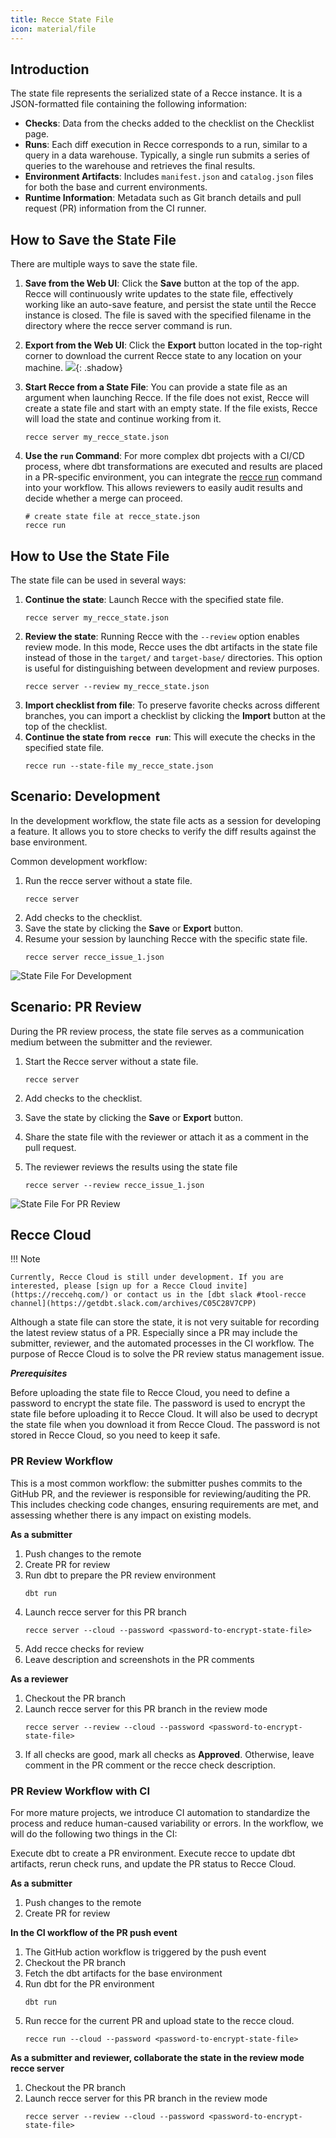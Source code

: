 ```yaml
---
title: Recce State File
icon: material/file
---
```


## Introduction

The state file represents the serialized state of a Recce instance. It is a JSON-formatted file containing the following information:

- **Checks**: Data from the checks added to the checklist on the Checklist page.
- **Runs**: Each diff execution in Recce corresponds to a run, similar to a query in a data warehouse. Typically, a single run submits a series of queries to the warehouse and retrieves the final results.
- **Environment Artifacts**: Includes `manifest.json` and `catalog.json` files for both the base and current environments.
- **Runtime Information**: Metadata such as Git branch details and pull request (PR) information from the CI runner.

## How to Save the State File

There are multiple ways to save the state file.

1. **Save from the Web UI**: Click the **Save** button at the top of the app. Recce will continuously write updates to the state file, effectively working like an auto-save feature, and persist the state until the Recce instance is closed. The file is saved with the specified filename in the directory where the recce server command is run.

1. **Export from the Web UI**: Click the **Export** button located in the top-right corner to download the current Recce state to any location on your machine.
   ![](../assets/images/features/state-file-save.png){: .shadow}

1. **Start Recce from a State File**: You can provide a state file as an argument when launching Recce. If the file does not exist, Recce will create a state file and start with an empty state. If the file exists, Recce will load the state and continue working from it.
   ```
   recce server my_recce_state.json
   ```

1. **Use the `run` Command**: For more complex dbt projects with a CI/CD process, where dbt transformations are executed and results are placed in a PR-specific environment, you can integrate the [recce run](./recce-run.md) command into your workflow. This allows reviewers to easily audit results and decide whether a merge can proceed.
   ```
   # create state file at recce_state.json
   recce run
   ```


## How to Use the State File

The state file can be used in several ways:

1. **Continue the state**: Launch Recce with the specified state file.
   ```
   recce server my_recce_state.json
   ```
1. **Review the state**: Running Recce with the `--review` option enables review mode. In this mode, Recce uses the dbt artifacts in the state file instead of those in the `target/` and `target-base/` directories. This option is useful for distinguishing between development and review purposes.
   ```
   recce server --review my_recce_state.json
   ```
1. **Import checklist from file**: To preserve favorite checks across different branches, you can import a checklist by clicking the **Import** button at the top of the checklist.
1. **Continue the state from `recce run`**: This will execute the checks in the specified state file.
   ```
   recce run --state-file my_recce_state.json
   ```

## Scenario: Development

In the development workflow, the state file acts as a session for developing a feature. It allows you to store checks to verify the diff results against the base environment.

Common development workflow:

1. Run the recce server without a state file.
    ```
    recce server
    ```
1. Add checks to the checklist.
1. Save the state by clicking the **Save** or **Export** button.
1. Resume your session by launching Recce with the specific state file.
    ```
    recce server recce_issue_1.json
    ```

![State File For Development](../assets/images/features/state-file-dev.png)

## Scenario: PR Review

During the PR review process, the state file serves as a communication medium between the submitter and the reviewer.

1. Start the Recce server without a state file.
    ```
    recce server
    ```
1. Add checks to the checklist.
1. Save the state by clicking the **Save** or **Export** button.
1. Share the state file with the reviewer or attach it as a comment in the pull request.
1. The reviewer reviews the results using the state file

    ```
    recce server --review recce_issue_1.json
    ```

![State File For PR Review](../assets/images/features/state-file-pr.png)

## Recce Cloud

!!! Note

    Currently, Recce Cloud is still under development. If you are interested, please [sign up for a Recce Cloud invite](https://reccehq.com/) or contact us in the [dbt slack #tool-recce channel](https://getdbt.slack.com/archives/C05C28V7CPP)

Although a state file can store the state, it is not very suitable for recording the latest review status of a PR. Especially since a PR may include the submitter, reviewer, and the automated processes in the CI workflow. The purpose of Recce Cloud is to solve the PR review status management issue.

***Prerequisites***

Before uploading the state file to Recce Cloud, you need to define a password to encrypt the state file. The password is used to encrypt the state file before uploading it to Recce Cloud. It will also be used to decrypt the state file when you download it from Recce Cloud. The password is not stored in Recce Cloud, so you need to keep it safe.

### PR Review Workflow

This is a most common workflow: the submitter pushes commits to the GitHub PR, and the reviewer is responsible for reviewing/auditing the PR. This includes checking code changes, ensuring requirements are met, and assessing whether there is any impact on existing models.

**As a submitter**

1. Push changes to the remote
1. Create PR for review
1. Run dbt to prepare the PR review environment
   ```
   dbt run
   ```
1. Launch recce server for this PR branch
    ```
    recce server --cloud --password <password-to-encrypt-state-file>
    ```
1. Add recce checks for review
1. Leave description and screenshots in the PR comments

**As a reviewer**

1. Checkout the PR branch
1. Launch recce server for this PR branch in the review mode
   ```
   recce server --review --cloud --password <password-to-encrypt-state-file>
   ```
1. If all checks are good, mark all checks as **Approved**. Otherwise, leave comment in the PR comment or the recce check description.

### PR Review Workflow with CI

For more mature projects, we introduce CI automation to standardize the process and reduce human-caused variability or errors.
In the workflow, we will do the following two things in the CI:

Execute dbt to create a PR environment.
Execute recce to update dbt artifacts, rerun check runs, and update the PR status to Recce Cloud.

**As a submitter**

1. Push changes to the remote
1. Create PR for review

**In the CI workflow of the PR push event**

1. The GitHub action workflow is triggered by the push event
1. Checkout the PR branch
1. Fetch the dbt artifacts for the base environment
1. Run dbt for the PR environment
   ```
   dbt run
   ```
1. Run recce for the current PR and upload state to the recce cloud.
    ```
    recce run --cloud --password <password-to-encrypt-state-file>
    ```

**As a submitter and reviewer, collaborate the state in the review mode recce server**

1. Checkout the PR branch
1. Launch recce server for this PR branch in the review mode
   ```
   recce server --review --cloud --password <password-to-encrypt-state-file>
   ```
